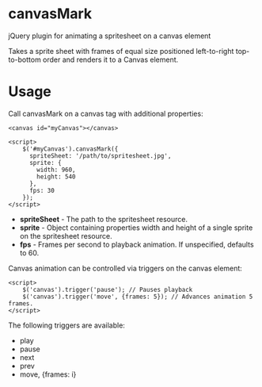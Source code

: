 canvasMark
==========

jQuery plugin for animating a spritesheet on a canvas element

Takes a sprite sheet with frames of equal size positioned left-to-right top-to-bottom order and renders it to a Canvas element.

Usage
=====
Call canvasMark on a canvas tag with additional properties:

    <canvas id="myCanvas"></canvas>
    
    <script>
        $('#myCanvas').canvasMark({
          spriteSheet: '/path/to/spritesheet.jpg',
          sprite: {
            width: 960,
            height: 540
          },
          fps: 30
        });
    </script>

* <b>spriteSheet</b> - The path to the spritesheet resource.
* <b>sprite</b> - Object containing properties width and height of a single sprite on the spritesheet resource.
* <b>fps</b> - Frames per second to playback animation. If unspecified, defaults to 60.

Canvas animation can be controlled via triggers on the canvas element:

    <script>
        $('canvas').trigger('pause'); // Pauses playback
        $('canvas').trigger('move', {frames: 5}); // Advances animation 5 frames.
    </script>

The following triggers are available:
* play
* pause
* next
* prev
* move, {frames: i}

